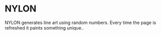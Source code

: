 # NYLON
NYLON generates line art using random numbers. Every time the page is refreshed it paints something unique..

